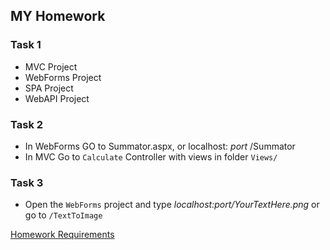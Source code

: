 ## MY Homework

### Task 1
* MVC Project
* WebForms Project
* SPA Project
* WebAPI Project

### Task 2
* In WebForms GO to Summator.aspx, or localhost: _port_ /Summator
* In MVC Go to `Calculate` Controller with views in folder `Views/`

### Task 3
* Open the `WebForms` project and type _localhost:port/YourTextHere.png_ or
go to `/TextToImage`

[Homework Requirements](./reqs.md)